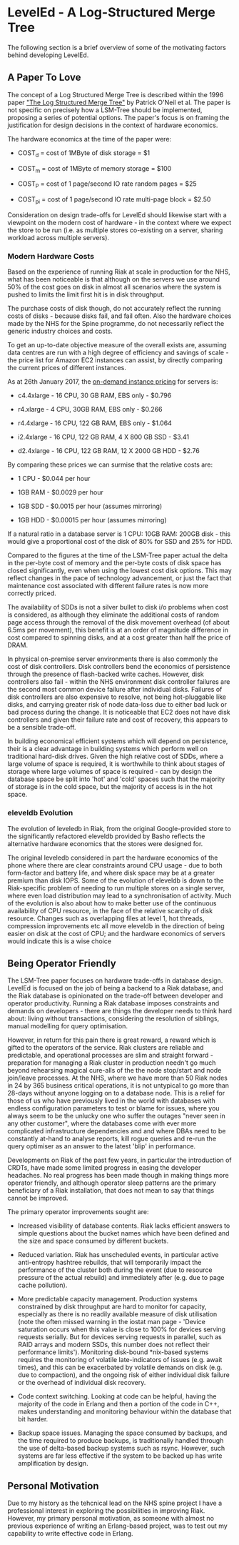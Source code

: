 # LevelEd - A Log-Structured Merge Tree

The following section is a brief overview of some of the motivating factors behind developing LevelEd.

## A Paper To Love

The concept of a Log Structured Merge Tree is described within the 1996 paper ["The Log Structured Merge Tree"](http://citeseerx.ist.psu.edu/viewdoc/download?doi=10.1.1.44.2782&rep=rep1&type=pdf) by Patrick O'Neil et al.  The paper is not specific on precisely how a LSM-Tree should be implemented, proposing a series of potential options.  The paper's focus is on framing the justification for design decisions in the context of hardware economics.  

The hardware economics at the time of the paper were:

- COST<sub>d</sub> = cost of 1MByte of disk storage = $1

- COST<sub>m</sub> = cost of 1MByte of memory storage = $100

- COST<sub>P</sub> = cost of 1 page/second IO rate random pages = $25

- COST<sub>pi</sub> = cost of 1 page/second IO rate multi-page block = $2.50

Consideration on design trade-offs for LevelEd should likewise start with a viewpoint on the modern cost of hardware - in the context where we expect the store to be run (i.e. as multiple stores co-existing on a server, sharing workload across multiple servers).

### Modern Hardware Costs

Based on the experience of running Riak at scale in production for the NHS, what has been noticeable is that although on the servers we use around 50% of the cost goes on disk in almost all scenarios where the system is pushed to limits the limit first hit is in disk throughput.  

The purchase costs of disk though, do not accurately reflect the running costs of disks - because disks fail, and fail often.  Also the hardware choices made by the NHS for the Spine programme, do not necessarily reflect the generic industry choices and costs.

To get an up-to-date objective measure of the overall exists are, assuming data centres are run with a high degree of efficiency and savings of scale - the price list for Amazon EC2 instances can assist, by directly comparing the current prices of different instances.

As at 26th January 2017, the [on-demand instance pricing](https://aws.amazon.com/ec2/pricing/on-demand/) for servers is:

- c4.4xlarge - 16 CPU, 30 GB RAM, EBS only - $0.796

- r4.xlarge  - 4 CPU, 30GB RAM, EBS only - $0.266

- r4.4xlarge - 16 CPU, 122 GB RAM, EBS only - $1.064

- i2.4xlarge - 16 CPU, 122 GB RAM, 4 X 800 GB SSD - $3.41

- d2.4xlarge - 16 CPU, 122 GB RAM, 12 X 2000 GB HDD - $2.76

By comparing these prices we can surmise that the relative costs are:

- 1 CPU - $0.044 per hour

- 1GB RAM - $0.0029 per hour

- 1GB SDD - $0.0015 per hour (assumes mirroring)

- 1GB HDD - $0.00015 per hour (assumes mirroring)

If a natural ratio in a database server is 1 CPU: 10GB RAM: 200GB disk - this would give a proportional cost of the disk of 80% for SSD and 25% for HDD.  

Compared to the figures at the time of the LSM-Tree paper actual the delta in the per-byte cost of memory and the per-byte costs of disk space has closed significantly, even when using the lowest cost disk options.  This may reflect changes in the pace of technology advancement, or just the fact that maintenance cost associated with different failure rates is now more correctly priced.  

The availability of SDDs is not a silver bullet to disk i/o problems when cost is considered, as although they eliminate the additional costs of random page access through the removal of the disk movement overhead (of about 6.5ms per movement), this benefit is at an order of magnitude difference in cost compared to spinning disks, and at a cost greater than half the price of DRAM.

In physical on-premise server environments there is also commonly the cost of disk controllers.  Disk controllers bend the economics of persistence through the presence of flash-backed write caches.  However, disk controllers also fail - within the NHS environment disk controller failures are the second most common device failure after individual disks.  Failures of disk controllers are also expensive to resolve, not being hot-pluggable like disks, and carrying greater risk of node data-loss due to either bad luck or bad process during the change.  It is noticeable that EC2 does not have disk controllers and given their failure rate and cost of recovery, this appears to be a sensible trade-off.

In building economical efficient systems which will depend on persistence, their is a clear advantage in building systems which perform well on traditional hard-disk drives.  Given the high relative cost of SDDs, where a large volume of space is required, it is worthwhile to think about stages of storage where large volumes of space is required - can by design the database space be split into 'hot' and 'cold' spaces such that the majority of storage is in the cold space, but the majority of access is in the hot space.

### eleveldb Evolution

The evolution of leveledb in Riak, from the original Google-provided store to the significantly refactored eleveldb provided by Basho reflects the alternative hardware economics that the stores were designed for.  

The original leveledb considered in part the hardware economics of the phone where there are clear constraints around CPU usage - due to both form-factor and battery life, and where disk space may be at a greater premium than disk IOPS.  Some of the evolution of eleveldb is down to the Riak-specific problem of needing to run multiple stores on a single server, where even load distribution may lead to a synchronisation of activity.  Much of the evolution is also about how to make better use of the continuous availability of CPU resource, in the face of the relative scarcity of disk resource.  Changes such as overlapping files at level 1, hot threads, compression improvements etc all move eleveldb in the direction of being easier on disk at the cost of CPU; and the hardware economics of servers would indicate this is a wise choice

## Being Operator Friendly

The LSM-Tree paper focuses on hardware trade-offs in database design.  LevelEd is focused on the job of being a backend to a Riak database, and the Riak database is opinionated on the trade-off between developer and operator productivity.  Running a Riak database imposes constraints and demands on developers - there are things the developer needs to think hard about: living without transactions, considering the resolution of siblings, manual modelling for query optimisation.  

However, in return for this pain there is great reward, a reward which is gifted to the operators of the service.  Riak clusters are reliable and predictable, and operational processes are slim and straight forward - preparation for managing a Riak cluster in production needn't go much beyond rehearsing magical cure-alls of the the node stop/start and node join/leave processes.  At the NHS, where we have more than 50 Riak nodes in 24 by 365 business critical operations, it is not untypical to go more than 28-days without anyone logging on to a database node.  This is a relief for those of us who have previously lived in the world with databases with endless configuration parameters to test or blame for issues, where you always seem to be the unlucky one who suffer the outages "never seen in any other customer", where the databases come with ever more complicated infrastructure dependencies and and where DBAs need to be constantly at-hand to analyse reports, kill rogue queries and re-run the query optimiser as an answer to the latest 'blip' in performance.

Developments on Riak of the past few years, in particular the introduction of CRDTs, have made some limited progress in easing the developer headaches.  No real progress has been made though in making things more operator friendly, and although operator sleep patterns are the primary beneficiary of a Riak installation, that does not mean to say that things cannot be improved.

The primary operator improvements sought are:

- Increased visibility of database contents.  Riak lacks efficient answers to simple questions about the bucket names which have been defined and the size and space consumed by different buckets.

- Reduced variation.  Riak has unscheduled events, in particular active anti-entropy hashtree rebuilds, that will temporarily impact the performance of the cluster both during the event (due to resource pressure of the actual rebuild) and immediately after (e.g. due to page cache pollution).

- More predictable capacity management.  Production systems constrained by disk throughput are hard to monitor for capacity, especially as there is no readily available measure of disk utilisation (note the often missed warning in the iostat man page - 'Device saturation occurs when this value is close to 100% for devices serving requests serially. But for devices serving requests in parallel, such as RAID arrays and modern SSDs, this number does not reflect their performance limits').  Monitoring disk-bound *nix-based systems requires the monitoring of volatile late-indicators of issues (e.g. await times), and this can be exacerbated by volatile demands on disk (e.g. due to compaction), and the ongoing risk of either individual disk failure or the overhead of individual disk recovery.

- Code context switching.  Looking at code can be helpful, having the majority of the code in Erlang and then a portion of the code in C++, makes understanding and monitoring behaviour within the database that bit harder.

- Backup space issues.  Managing the space consumed by backups, and the time required to produce backups, is traditionally handled through the use of delta-based backup systems such as rsync.  However, such systems are far less effective if the system to be backed up has write amplification by design.

## Personal Motivation

Due to my history as the tehcnical lead on the NHS spine project I have a professional interest in exploring the possibilities in improving Riak.  However, my primary personal motivation, as someone with almost no previous experience of writing an Erlang-based project, was to test out my capability to write effective code in Erlang.